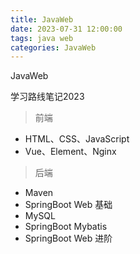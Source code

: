 ```yaml
---
title: JavaWeb
date: 2023-07-31 12:00:00
tags: java web
categories: JavaWeb
---
```






JavaWeb

学习路线笔记2023



> 前端

* HTML、CSS、JavaScript
* Vue、Element、Nginx



> 后端

* Maven
* SpringBoot Web 基础
* MySQL
* SpringBoot Mybatis
* SpringBoot Web 进阶